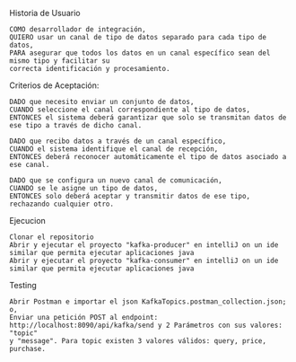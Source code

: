 Historia de Usuario

    COMO desarrollador de integración,
    QUIERO usar un canal de tipo de datos separado para cada tipo de datos,
    PARA asegurar que todos los datos en un canal específico sean del mismo tipo y facilitar su
    correcta identificación y procesamiento.

Criterios de Aceptación:

    DADO que necesito enviar un conjunto de datos,
    CUANDO seleccione el canal correspondiente al tipo de datos,
    ENTONCES el sistema deberá garantizar que solo se transmitan datos de ese tipo a través de dicho canal.

    DADO que recibo datos a través de un canal específico,
    CUANDO el sistema identifique el canal de recepción,
    ENTONCES deberá reconocer automáticamente el tipo de datos asociado a ese canal.

    DADO que se configura un nuevo canal de comunicación,
    CUANDO se le asigne un tipo de datos,
    ENTONCES solo deberá aceptar y transmitir datos de ese tipo, rechazando cualquier otro.

Ejecucion

    Clonar el repositorio
    Abrir y ejecutar el proyecto "kafka-producer" en intelliJ on un ide similar que permita ejecutar aplicaciones java
    Abrir y ejecutar el proyecto "kafka-consumer" en intelliJ on un ide similar que permita ejecutar aplicaciones java

Testing

    Abrir Postman e importar el json KafkaTopics.postman_collection.json; o,
    Enviar una petición POST al endpoint: http://localhost:8090/api/kafka/send y 2 Parámetros con sus valores: "topic"
    y "message". Para topic existen 3 valores válidos: query, price, purchase.